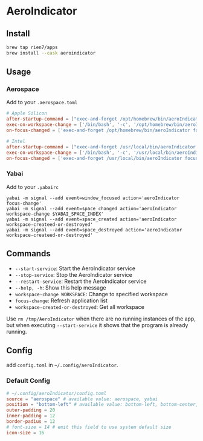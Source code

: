 # AeroIndicator

## Install

```sh
brew tap rien7/apps
brew install --cask aeroindicator
```

## Usage

### Aerospace

Add to your `.aerospace.toml`

```toml
# Apple Silicon
after-startup-command = ["exec-and-forget /opt/homebrew/bin/aeroIndicator --restart-service"]
exec-on-workspace-change = ['/bin/bash', '-c', '/opt/homebrew/bin/aeroIndicator workspace-change $AEROSPACE_FOCUSED_WORKSPACE']
on-focus-changed = ['exec-and-forget /opt/homebrew/bin/aeroIndicator focus-change']

# Intel
after-startup-command = ["exec-and-forget /usr/local/bin/aeroIndicator --restart-service"]
exec-on-workspace-change = ['/bin/bash', '-c', '/usr/local/bin/aeroIndicator workspace-change $AEROSPACE_FOCUSED_WORKSPACE']
on-focus-changed = ['exec-and-forget /usr/local/bin/aeroIndicator focus-change']
```

### Yabai

Add to your `.yabairc`

```shell
yabai -m signal --add event=window_focused action='aeroIndicator focus-change'
yabai -m signal --add event=space_changed action='aeroIndicator workspace-change $YABAI_SPACE_INDEX'
yabai -m signal --add event=space_created action='aeroIndicator workspace-createed-or-destroyed'
yabai -m signal --add event=space_destroyed action='aeroIndicator workspace-createed-or-destroyed'
```

## Commands

- `--start-service`: Start the AeroIndicator service
- `--stop-service`: Stop the AeroIndicator service
- `--restart-service`: Restart the AeroIndicator service
- `--help, -h`: Show this help message
- `workspace-change WORKSPACE`: Change to specified workspace
- `focus-change`: Refresh application list
- `workspace-created-or-destroyed`: Get all workspace

Use `rm /tmp/AeroIndicator` when there are no running instances of the app, but when executing `--start-service` it shows that the program is already running.

## Config

add `config.toml` in `~/.config/aeroIndicator`.

### Default Config

```toml
# ~/.config/aeroIndicator/config.toml
source = "aerospace" # available value: aerospace, yabai
position = "bottom-left" # available value: bottom-left, bottom-center, bottom-right, top-left, top-center, top-right, center
outer-padding = 20
inner-padding = 12
border-padius = 12
# font-size = 14 # emit this field to use system default size
icon-size = 16
```
